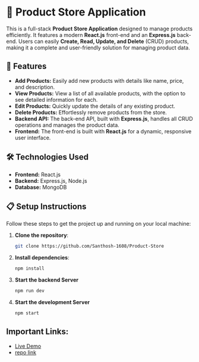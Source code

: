 # 🛒 Product Store Application

This is a full-stack **Product Store Application** designed to manage products efficiently. It features a modern **React.js** front-end and an **Express.js** back-end. Users can easily **Create, Read, Update, and Delete** (CRUD) products, making it a complete and user-friendly solution for managing product data.

## 🚀 Features

- **Add Products:** Easily add new products with details like name, price, and description.
- **View Products:** View a list of all available products, with the option to see detailed information for each.
- **Edit Products:** Quickly update the details of any existing product.
- **Delete Products:** Effortlessly remove products from the store.
- **Backend API:** The back-end API, built with **Express.js**, handles all CRUD operations and manages the product data.
- **Frontend:** The front-end is built with **React.js** for a dynamic, responsive user interface.

## 🛠️ Technologies Used

- **Frontend:** React.js
- **Backend:** Express.js, Node.js
- **Database:** MongoDB



## 📋 Setup Instructions

Follow these steps to get the project up and running on your local machine:

1. **Clone the repository**:
   ```bash
   git clone https://github.com/Santhosh-1608/Product-Store
2. **Install dependencies**:
    ```bash
    npm install
3. **Start the backend Server**
    ```bash
    npm run dev
4. **Start the development Server**
    ```bash
    npm start

## Important Links:
- [Live Demo](https://product-store-av7g.onrender.com)
- [repo link](https://github.com/Santhosh-1608/Product-Store)






